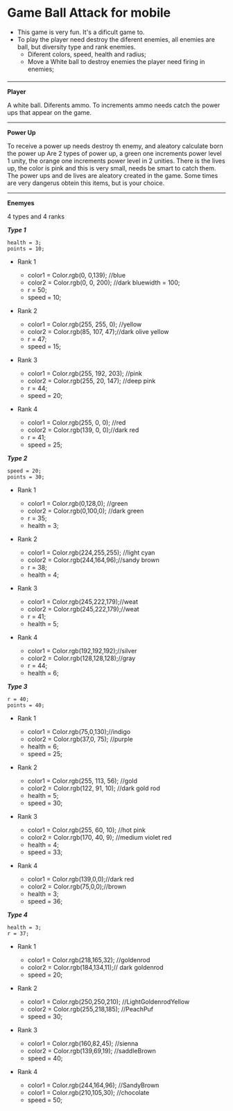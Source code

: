 # Game Ball Attack for mobile
 - This game is very fun. It's a dificult game to.
 - To play the player need destroy the diferent enemies, all enemies are ball, but diversity type and rank enemies.
   - Diferent colors, speed, health and radius;
   - Move a White ball to destroy enemies the player need firing in enemies;
 ####
****** 
**Player**

A white ball. Diferents ammo.
To increments ammo needs catch the power ups that appear on the game.

******

**Power Up**

To receive a power up needs destroy th enemy, and aleatory calculate born the power up
Are 2 types of power up, a green one increments power level 1 unity, the orange one increments power level in 2 unities.
There is the lives up, the color is pink and this is very small, needs be smart to catch them.
The power ups and de lives are aleatory created in the game. Some times are very dangerus obtein this items, but is your choice.

******

**Enemyes**

4 types and 4 ranks

***Type 1***

    health = 3;
    points = 10;    
    
  - Rank 1  
     - color1 = Color.rgb(0, 0,139); //blue     
     - color2 = Color.rgb(0, 0, 200); //dark bluewidth = 100;     
     - r = 50;     
     - speed = 10;
     
     
  - Rank 2  
     - color1 = Color.rgb(255, 255, 0); //yellow
     - color2 = Color.rgb(85, 107, 47);//dark olive yellow
     - r = 47;
     - speed = 15;     
     
  - Rank 3  
     - color1 = Color.rgb(255, 192, 203); //pink     
     - color2 = Color.rgb(255, 20, 147); //deep pink     
     - r = 44;     
     - speed = 20;
     
     
  - Rank 4  
     - color1 = Color.rgb(255, 0, 0); //red     
     - color2 = Color.rgb(139, 0, 0);//dark red     
     - r = 41;     
     - speed = 25;

***Type 2***

    speed = 20;
    points = 30;
    
  - Rank 1  
      - color1 = Color.rgb(0,128,0); //green      
      - color2 = Color.rgb(0,100,0); //dark green      
      - r = 35;      
      - health = 3;
      
  - Rank 2  
      - color1 = Color.rgb(224,255,255); //light cyan      
      - color2 = Color.rgb(244,164,96);//sandy brown      
      - r = 38;      
      - health = 4;
      
  - Rank 3  
      - color1 = Color.rgb(245,222,179);//weat      
      - color2 = Color.rgb(245,222,179);//weat      
      - r = 41;      
      - health = 5;
      
  - Rank 4  
      - color1 = Color.rgb(192,192,192);//silver      
      - color2 = Color.rgb(128,128,128);//gray      
      - r = 44;      
      - health = 6;

***Type 3***

    r = 40;
    points = 40;

  - Rank 1  
      - color1 = Color.rgb(75,0,130);//indigo
      - color2 = Color.rgb(37,0, 75); //purple     
      - health = 6;      
      - speed = 25;
      
  - Rank 2  
      - color1 = Color.rgb(255, 113, 56); //gold
      - color2 = Color.rgb(122, 91, 10); //dark gold rod
      - health = 5;
      - speed = 30;
      
  - Rank 3
      - color1 = Color.rgb(255, 60, 10); //hot pink
      - color2 = Color.rgb(170, 40, 9); //medium violet red
      - health = 4;
      - speed = 33;
      
  - Rank 4
      - color1 = Color.rgb(139,0,0);//dark red
      - color2 = Color.rgb(75,0,0);//brown
      - health = 3;
      - speed = 36;
  
***Type 4***

    health = 3;
    r = 37;
    
  - Rank 1
      - color1 = Color.rgb(218,165,32); //goldenrod
      - color2 = Color.rgb(184,134,11);// dark goldenrod
      - speed = 20;
      
  - Rank 2
      - color1 = Color.rgb(250,250,210); //LightGoldenrodYellow
      - color2 = Color.rgb(255,218,185); //PeachPuf
      - speed = 30;
      
  - Rank 3
      - color1 = Color.rgb(160,82,45); //sienna
      - color2 = Color.rgb(139,69,19); //saddleBrown
      - speed = 40;
      
  - Rank 4
      - color1 = Color.rgb(244,164,96); //SandyBrown
      - color1 = Color.rgb(210,105,30); //chocolate
      - speed = 50;
